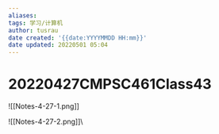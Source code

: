 ```yaml
---
aliases: 
tags: 学习/计算机
author: tusrau
date created: '{{date:YYYYMMDD HH:mm}}'
date updated: 20220501 05:04
---
```


# 20220427CMPSC461Class43

![[Notes-4-27-1.png]]

![[Notes-4-27-2.png]]\
